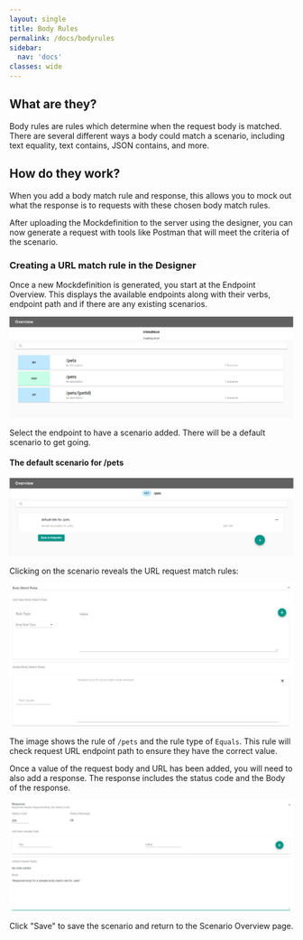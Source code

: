 ```yaml
---
layout: single
title: Body Rules
permalink: /docs/bodyrules
sidebar:
  nav: 'docs'
classes: wide
---
```


## What are they?

Body rules are rules which determine when the request body is matched. There are several different ways a body
could match a scenario, including text equality, text contains, JSON contains, and more.

## How do they work?

When you add a body match rule and response, this allows you to mock out what the response is to requests with
these chosen body match rules.

After uploading the Mockdefinition to the server using the designer, you can now generate a request with
tools like Postman that will meet the criteria of the scenario.

### Creating a URL match rule in the Designer

Once a new Mockdefinition is generated, you start at the Endpoint Overview. This displays the available endpoints
along with their verbs, endpoint path and if there are any existing scenarios.

![Endpoint Overview](../../../assets/images/orbital-ui/endpointoverview.png)

Select the endpoint to have a scenario added. There will be a default scenario to get going.

#### The default scenario for /pets

![Scenario Overview](../../../assets/images/orbital-ui/scenariooverview.png)

Clicking on the scenario reveals the URL request match rules:

![URL Request Match - Request](../../../assets/images/request-match-rules/addingbodymatchrule.png)

The image shows the rule of `/pets` and the rule type of `Equals`. This
rule will check request URL endpoint path to ensure they have the correct value.

Once a value of the request body and URL has been added, you will need to also add a response. The response
includes the status code and the Body of the response.

![URL Request Match - Response](../../../assets/images/request-match-rules/addingbodymatchruleresponse.png)

Click "Save" to save the scenario and return to the Scenario Overview page.
